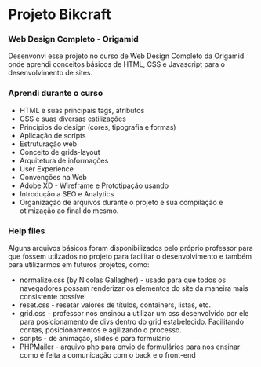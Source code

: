 # Projeto Bikcraft

### Web Design Completo - Origamid
Desenvonvi esse projeto no curso de Web Design Completo da Origamid onde aprendi conceitos básicos de HTML, CSS e Javascript para o desenvolvimento de sites.

### Aprendi durante o curso
- HTML e suas principais tags, atributos
- CSS e suas diversas estilizações
- Princípios do design (cores, tipografia e formas)
- Aplicação de scripts
- Estruturação web
- Conceito de grids-layout
- Arquitetura de informações
- User Experience
- Convenções na Web
- Adobe XD - Wireframe e Prototipação usando
- Introdução a SEO e Analytics
- Organização de arquivos durante o projeto e sua compilação e otimização ao final do mesmo.



### Help files

Alguns arquivos básicos foram disponibilizados pelo próprio professor para que fossem utilzados no projeto para facilitar o desenvolvimento e também para utilizarmos em futuros projetos, como:
- normalize.css (by Nicolas Gallagher) - usado para que todos os navegadores possam renderizar os elementos do site da maneira mais consistente possível
- reset.css - resetar valores de títulos, containers, listas, etc.
- grid.css - professor nos ensinou a utilizar um css desenvolvido por ele para posicionamento de divs dentro do grid estabelecido. Facilitando contas, posicionamentos e agilizando o processo.
- scripts - de animação, slides e para formulário
- PHPMailer - arquivo php para envio de formulários para nos ensinar como é feita a comunicação com o back e o front-end





